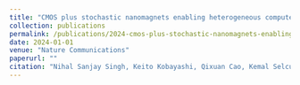 ```yaml
---
title: "CMOS plus stochastic nanomagnets enabling heterogeneous computers for probabilistic inference and learning"
collection: publications
permalink: /publications/2024-cmos-plus-stochastic-nanomagnets-enabling-heteroge
date: 2024-01-01
venue: "Nature Communications"
paperurl: ""
citation: "Nihal Sanjay Singh, Keito Kobayashi, Qixuan Cao, Kemal Selcuk, Tianrui Hu, Shaila Niazi, Navid Anjum Aadit, Shun Kanai, Hideo Ohno, Shunsuke Fukami, et al. (2024). CMOS plus stochastic nanomagnets enabling heterogeneous computers for probabilistic inference and learning. Nature Communications, 15:2685."
---
```

